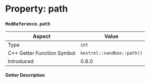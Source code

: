 
# Property: path
### `ModReference.path`

| Aspect | Value |
| --- | --- |
| Type | `int` |
| C++ Getter Function Symbol | `kestrel::sandbox::path()` |
| Introduced | 0.8.0 |

#### Getter Description

